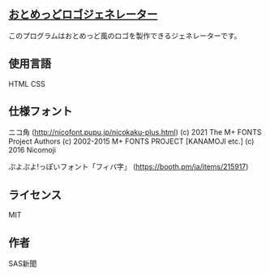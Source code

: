 ## [おとめっどロゴジェネレーター](https://www.otomed.tk)
このプログラムはおとめっど風のロゴを製作できるジェネレーターです。

## 使用言語
HTML
CSS

## 仕様フォント

ニコ角 (http://nicofont.pupu.jp/nicokaku-plus.html)
(c) 2021 The M+ FONTS Project Authors (c) 2002-2015 M+ FONTS PROJECT [KANAMOJI etc.] (c) 2016 Nicomoji

ぷよぷよ!っぽいフォント「フィバ字」 (https://booth.pm/ja/items/215917)

## ライセンス
MIT

## 作者
SAS新聞

